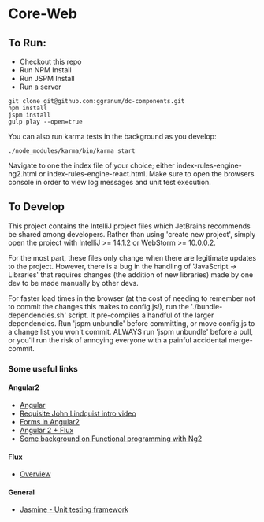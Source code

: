 # Core-Web

## To Run:

  * Checkout this repo
  * Run NPM Install
  * Run JSPM Install
  * Run a server
  
```Shell
git clone git@github.com:ggranum/dc-components.git
npm install
jspm install
gulp play --open=true
```

You can also run karma tests in the background as you develop:

```
./node_modules/karma/bin/karma start
```



Navigate to one the index file of your choice; either index-rules-engine-ng2.html or index-rules-engine-react.html. Make sure to open the browsers console
in order to view log messages and unit test execution.

## To Develop

This project contains the IntelliJ project files which JetBrains recommends be shared among developers. Rather than using 'create new project', simply open
 the project with IntelliJ >= 14.1.2 or WebStorm >= 10.0.0.2.

For the most part, these files only change when there are legitimate updates to the project. However, there is a bug in the handling of 
'JavaScript -> Libraries' that requires changes (the addition of new libraries) made by one dev to be made manually by other devs.

For faster load times in the browser (at the cost of needing to remember not to commit the changes this makes to config.js!), 
run the './bundle-dependencies.sh' script. It pre-compiles a handful of the larger dependencies. Run 'jspm unbundle' before committing, or move config.js 
to a change list you won't commit. ALWAYS run 'jspm unbundle' before a pull, or you'll run the risk of annoying everyone with a painful accidental merge-commit. 
 
### Some useful links

#### Angular2
  * [Angular](https://angular.io/)
  * [Requisite John Lindquist intro video](https://egghead.io/lessons/angularjs-angular-2-template-syntax)
  * [Forms in Angular2](http://angularjs.blogspot.com/2015/03/forms-in-angular-2.html)
  * [Angular 2 + Flux](http://victorsavkin.com/post/99998937651/building-angular-apps-using-flux-architecture)
  * [Some background on Functional programming with Ng2](http://victorsavkin.com/post/108837493941/better-support-for-functional-programming-in)
  
  
#### Flux
  * [Overview](https://facebook.github.io/flux/docs/overview.html#content)

  
#### General
  * [Jasmine - Unit testing framework](http://jasmine.github.io/2.2/introduction.html)

  

